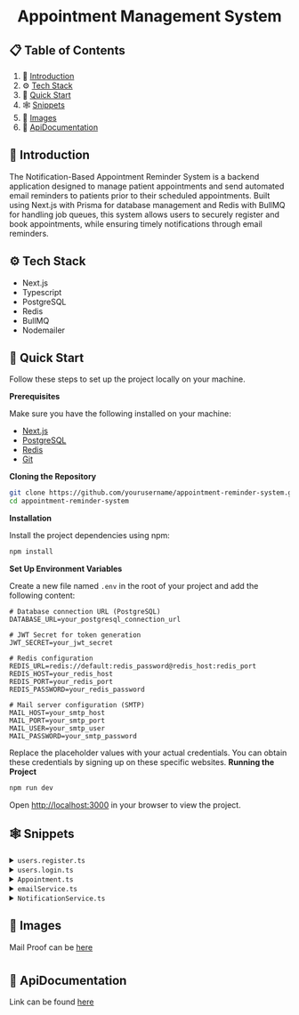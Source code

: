 <div align="center">
  <h1 align="center">Appointment Management System</h3>
</div>

## 📋 <a name="table">Table of Contents</a>

1. 🤖 [Introduction](#introduction)
2. ⚙️ [Tech Stack](#tech-stack)
3. 🤸 [Quick Start](#quick-start)
4. 🕸️ [Snippets](#snippets)
5. 🔗 [Images](#Images)
6. 🔋 [ApiDocumentation](#ApiDocumentation)

## <a name="introduction">🤖 Introduction</a>

The Notification-Based Appointment Reminder System is a backend application designed to manage patient appointments and send automated email reminders to patients prior to their scheduled appointments. Built using Next.js with Prisma for database management and Redis with BullMQ for handling job queues, this system allows users to securely register and book appointments, while ensuring timely notifications through email reminders.

## <a name="tech-stack">⚙️ Tech Stack</a>

- Next.js
- Typescript
- PostgreSQL
- Redis
- BullMQ
- Nodemailer

## <a name="quick-start">🤸 Quick Start</a>

Follow these steps to set up the project locally on your machine.

**Prerequisites**

Make sure you have the following installed on your machine:

- [Next.js](https://nextjs.org/docs)
- [PostgreSQL](https://www.postgresql.org/download/)
- [Redis](https://redis.io/try-free/)
- [Git](https://git-scm.com/downloads)

**Cloning the Repository**

```bash
git clone https://github.com/yourusername/appointment-reminder-system.git
cd appointment-reminder-system
```

**Installation**

Install the project dependencies using npm:

```bash
npm install
```

**Set Up Environment Variables**

Create a new file named `.env` in the root of your project and add the following content:

```env
# Database connection URL (PostgreSQL)
DATABASE_URL=your_postgresql_connection_url

# JWT Secret for token generation
JWT_SECRET=your_jwt_secret

# Redis configuration
REDIS_URL=redis://default:redis_password@redis_host:redis_port
REDIS_HOST=your_redis_host
REDIS_PORT=your_redis_port
REDIS_PASSWORD=your_redis_password

# Mail server configuration (SMTP)
MAIL_HOST=your_smtp_host
MAIL_PORT=your_smtp_port
MAIL_USER=your_smtp_user
MAIL_PASSWORD=your_smtp_password
```

Replace the placeholder values with your actual credentials. You can obtain these credentials by signing up on these specific websites.
**Running the Project**

```bash
npm run dev
```

Open [http://localhost:3000](http://localhost:3000) in your browser to view the project.

## <a name="snippets">🕸️ Snippets</a>

<details>
<summary><code>users.register.ts</code></summary>

```typescript
import { NextResponse } from 'next/server';
import bcrypt from 'bcryptjs';
import prisma from '../../../../../prisma/db';

export const POST = async (req: Request) => {
  const { name, email, password, role } = await req.json();

  if (!name || !email || !password || !role) {
    return NextResponse.json({ message: 'All fields are required' }, { status: 400 });
  }

  const existingUser = await prisma.user.findUnique({ where: { email } });
  if (existingUser) {
    return NextResponse.json({ message: 'User already exists' }, { status: 400 });
  }
   
  const hashedPassword = await bcrypt.hash(password, 10);

  const newUser = await prisma.user.create({
    data: {
      name,
      email,
      password: hashedPassword,
      role,
    },
  });


  return NextResponse.json({
    id: newUser.id,
    name: newUser.name,
    email: newUser.email,
    role: newUser.role,
  }, { status: 201 });
};

```

</details>

<details>
<summary><code>users.login.ts</code></summary>

```typescript
import { NextResponse } from 'next/server';
import bcrypt from 'bcryptjs';
import jwt from 'jsonwebtoken';
import prisma from '../../../../../prisma/db';

export const POST = async (req: Request) => {
  const { email, password } = await req.json();

  const user = await prisma.user.findUnique({ where: { email } });
  if (!user) {
    return NextResponse.json({ message: 'User not found' }, { status: 404 });
  }

  const validPassword = await bcrypt.compare(password, user.password);
  if (!validPassword) {
    return NextResponse.json({ message: 'Invalid credentials' }, { status: 401 });
  }

  const token = jwt.sign({ id: user.id, role: user.role }, process.env.JWT_SECRET!, { expiresIn: '1d' });

  return NextResponse.json({ token }, { status: 200 });
};
```

</details>

<details>
<summary><code>Appointment.ts</code></summary>

```typescript
import { NextResponse } from "next/server";
import prisma from "../../../../../prisma/db";
import { authenticateJWT } from "@/utils/authMiddleware";
import queueNotification  from "@/services/NotificationService";

export const POST = async(req:Request) => {
    try {
        const user = authenticateJWT(req);
        if(!user){
            return NextResponse.json({ message: 'Unauthorized' }, { status: 403 });
        }
        const {doctorId,appointment_time}= await req.json();
        if(!doctorId || !appointment_time){
            return NextResponse.json({message : 'Doctor Id and appointment time are required'}, {status : 400});
        }

        const appointmentDate= new Date(appointment_time);
        
        if(appointmentDate<=new Date()){
            return NextResponse.json({message : 'Appointment time must be in future'},{ status:400 });
        }

        const doctor = await prisma.user.findUnique({ where: { id: doctorId } });

        if (!doctor || doctor.role !== 'doctor') {
            return NextResponse.json({ message: 'Doctor not found or not valid' }, { status: 404 });
        }
        
        const conflictingAppointment = await prisma.appointment.findFirst({
            where: {
                doctorId: doctorId,
                appointment_time: appointmentDate,
            },
        });

        if (conflictingAppointment) {
            return NextResponse.json({ message: 'Doctor is not available at the requested time' }, { status: 409 });
        }

        const appointment = await prisma.appointment.create({
            data: {
              appointment_time: appointmentDate,
              patientId:user.id,
              doctorId: doctorId,
            },
        });
        console.log("About to call queueNotification");
        queueNotification(appointment);
        
        return NextResponse.json(appointment,{status:201});

    } catch (error) {
        return NextResponse.json({ message: 'Internal server error' }, { status: 500 });
    }
}
```

</details>

<details>
<summary><code>emailService.ts</code></summary>

```typescript
import nodemailer from 'nodemailer';
import SMTPTransport from 'nodemailer/lib/smtp-transport';

export const transporter = nodemailer.createTransport({
    host:process.env.MAIL_HOST,
    port:process.env.MAIL_PORT,
    secure:process.env.NODE_ENV !== 'development',
    auth:{
        user:process.env.MAIL_USER,
        pass:process.env.MAIL_PASSWORD
    },
} as SMTPTransport.Options);

export const sendEmail = async(to :string, subject:string,body:string)=>{
    try {
        await transporter.sendMail({
            from:process.env.MAIL_USER,
            to:to,
            subject: subject,
            html:body,
        });
        console.log(`Email sent succesfully to ${to}`);
    } catch (error) {
        console.log(error);
        console.error(`Failed to send email to ${to}`);
        throw new Error(`Failed to send email to ${to}`);
    }
};
```

</details>

<details>
<summary><code>NotificationService.ts</code></summary>

```typescript
import prisma from "../../prisma/db";
import { Appointment } from "@prisma/client";
import { sendEmail} from "./emailService";
import { Queue,Worker, Job } from "bullmq";
import redisClient from "@/config/redis";

const notificationQueue = new Queue('notifications',{ connection :redisClient});


const queueNotification = (appointment:Appointment) => {
    console.log("Appointment details:", appointment);

    const appointmentTime=new Date(appointment.appointment_time);
    const reminderTime=appointmentTime.getTime()- 2*60*60*1000;

    notificationQueue.add('sendReminder',{appointment},{
        delay:reminderTime-Date.now(),
        attempts:3,
        backoff:10000,
    }).then(() =>{
        console.log("Notification succesfully added to the queue");
    }).catch((error)=>{
        console.error("Error adding notification to the queue", error);
    });
};
const worker = new Worker('notifications', async(job:Job) =>{
    if(job.name==='sendReminder'){
        const {appointment}=job.data;
        try {
            const patient = await prisma.user.findUnique({where:{id:appointment.patientId}});

            if(!patient){
                console.error(`Patient not found for appointment ID:${appointment.id}`);
                throw new Error('Patient not found');
            }

            await sendEmail(patient.email,'Appointment Reminder', `Your appointment is scheduled for ${appointment.appointment_time}`);
            console.log(`Reminder sent to ${patient.email} for appointment ID: ${appointment.id}`);
        } catch (error) {
            console.error(`Error sending reminder for appointment ID: ${appointment.id}`, error);
            throw error;
        }
    }

},{connection:redisClient});


worker.on('completed', (job: Job) => {
    console.log(`Job with ID ${job.id} completed successfully!`);
});
worker.on('active', (job: Job) => {
    console.log(`Job with ID ${job.id} is now being processed.`);
});
worker.on('paused', () => {
    console.log('Worker has been paused.');
});

worker.on('resumed', () => {
    console.log('Worker has been resumed.');
});

worker.on('drained', () => {
    console.log('All jobs have been processed.');
});

worker.on('error', (error: Error) => {
    console.error('Worker Error:', error);
});

export default queueNotification;
```

</details>

## <a name="Images">🔗 Images</a>

Mail Proof can be [here](https://drive.google.com/drive/folders/1MYtBm1dsM8saMb3EriJfrRJcLJ3yvrq_?usp=sharing)


#
## <a name="ApiDocumentation">🔋 ApiDocumentation</a>

Link can be found [here](https://documenter.getpostman.com/view/38825740/2sAXxP9Xm8)


#
